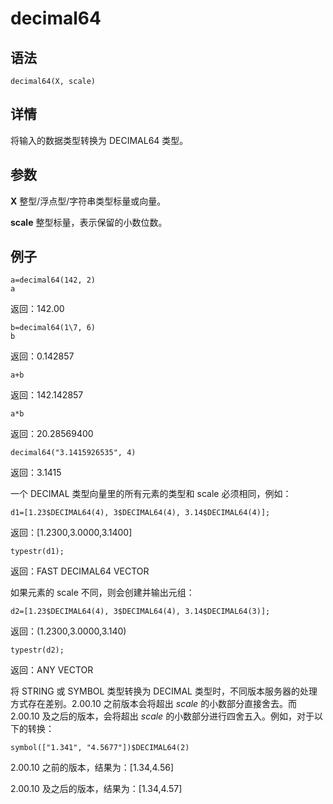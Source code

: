 # decimal64

## 语法

`decimal64(X, scale)`

## 详情

将输入的数据类型转换为 DECIMAL64 类型。

## 参数

**X** 整型/浮点型/字符串类型标量或向量。

**scale** 整型标量，表示保留的小数位数。

## 例子

```
a=decimal64(142, 2)
a
```

返回：142.00

```
b=decimal64(1\7, 6)
b
```

返回：0.142857

```
a+b
```

返回：142.142857

```
a*b
```

返回：20.28569400

```
decimal64("3.1415926535", 4)
```

返回：3.1415

一个 DECIMAL 类型向量里的所有元素的类型和 scale 必须相同，例如：

```
d1=[1.23$DECIMAL64(4), 3$DECIMAL64(4), 3.14$DECIMAL64(4)];
```

返回：[1.2300,3.0000,3.1400]

```
typestr(d1);
```

返回：FAST DECIMAL64 VECTOR

如果元素的 scale 不同，则会创建并输出元组：

```
d2=[1.23$DECIMAL64(4), 3$DECIMAL64(4), 3.14$DECIMAL64(3)];
```

返回：(1.2300,3.0000,3.140)

```
typestr(d2);
```

返回：ANY VECTOR

将 STRING 或 SYMBOL 类型转换为 DECIMAL 类型时，不同版本服务器的处理方式存在差别。2.00.10
之前版本会将超出 *scale* 的小数部分直接舍去。而 2.00.10 及之后的版本，会将超出 *scale*
的小数部分进行四舍五入。例如，对于以下的转换：

```
symbol(["1.341", "4.5677"])$DECIMAL64(2)
```

2.00.10 之前的版本，结果为：[1.34,4.56]

2.00.10 及之后的版本，结果为：[1.34,4.57]

